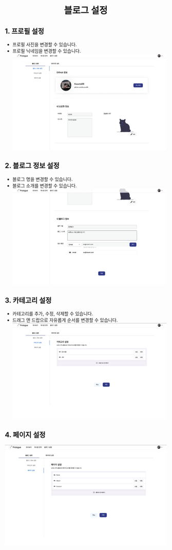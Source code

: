 ---
---

<h1 align="center">
  블로그 설정
</h1>

## 1. 프로필 설정

- 프로필 사진을 변경할 수 있습니다.
- 프로필 닉네임을 변경할 수 있습니다.
  ![프로필설정](./images/프로필설정.png)

## 2. 블로그 정보 설정

- 블로그 명을 변경할 수 있습니다.
- 블로그 소개를 변경할 수 있습니다.
  ![블로그설정](./images/블로그설정.png)

## 3. 카테고리 설정

- 카테고리를 추가, 수정, 삭제할 수 있습니다.
- 드래그 앤 드랍으로 자유롭게 순서를 변경할 수 있습니다.
  ![카테고리설정](./images/카테고리설정.png)

## 4. 페이지 설정

![페이지설정](./images/페이지설정.png)
